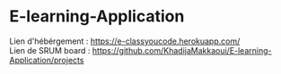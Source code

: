 # E-learning-Application
Lien d'hébérgement : https://e-classyoucode.herokuapp.com/
<br/>
Lien de SRUM board : https://github.com/KhadijaMakkaoui/E-learning-Application/projects
